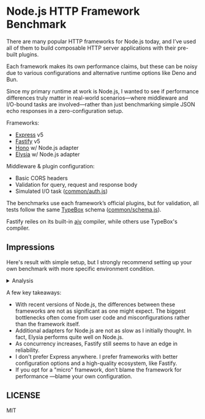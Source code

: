 # Node.js HTTP Framework Benchmark

There are many popular HTTP frameworks for Node.js today, and I’ve used all of them to build composable HTTP server applications with their pre-built plugins.

Each framework makes its own performance claims, but these can be noisy due to various configurations and alternative runtime options like Deno and Bun.

Since my primary runtime at work is Node.js, I wanted to see if performance differences truly matter in real-world scenarios—where middleware and I/O-bound tasks are involved—rather than just benchmarking simple JSON echo responses in a zero-configuration setup.

Frameworks:

- [Express](https://expressjs.com/) v5
- [Fastify](https://fastify.dev/) v5
- [Hono](https://hono.dev/) w/ Node.js adapter
- [Elysia](https://elysiajs.com/) w/ Node.js adapter

Middleware & plugin configuration:

- Basic CORS headers
- Validation for query, request and response body
- Simulated I/O task ([common/auth.js](src/common/auth.js))

The benchmarks use each framework’s official plugins, but for validation, all tests follow the same [TypeBox](https://github.com/sinclairzx81/typebox) schema ([common/schema.js](src/common/schema.js)).

Fastify reiles on its built-in [ajv](https://ajv.js.org/) compiler, while others use TypeBox's compiler.

## Impressions

Here's result with simple setup, but I strongly recommend setting up your own benchmark with more specific environment condition.

<details>
<summary>Analysis</summary>

![image](https://github.com/user-attachments/assets/b9a57364-ceea-48b9-a0ef-53d7c02f3a8a)
  
</details>

A few key takeaways:

- With recent versions of Node.js, the differences between these frameworks are not as significant as one might expect. The biggest bottlenecks often come from user code and misconfigurations rather than the framework itself.
- Additional adapters for Node.js are not as slow as I initially thought. In fact, Elysia performs quite well on Node.js.
- As concurrency increases, Fastify still seems to have an edge in reliability.
- I don't prefer Express anywhere. I prefer frameworks with better configuration options and a high-quality ecosystem, like Fastify.
- If you opt for a "micro" framework, don’t blame the framework for performance —blame your own configuration.

## LICENSE

MIT
